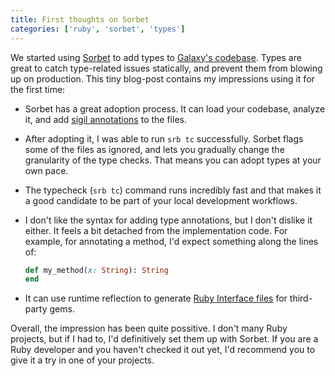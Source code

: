 ```yaml
---
title: First thoughts on Sorbet
categories: ['ruby', 'sorbet', 'types']
---
```


We started using [Sorbet](https://sorbet.org/) to add types to [Galaxy's codebase](https://twitter.com/appgalaxyio).
Types are great to catch type-related issues statically, and prevent them from blowing up on production.
This tiny blog-post contains my impressions using it for the first time:

- Sorbet has a great adoption process.
  It can load your codebase,
  analyze it,
  and add [sigil annotations](https://sorbet.org/docs/static) to the files.
- After adopting it, I was able to run `srb tc` successfully.
  Sorbet flags some of the files as ignored, and lets you gradually change the granularity of the type checks.
  That means you can adopt types at your own pace.
- The typecheck (`srb tc`) command runs incredibly fast and that makes it a good candidate to be part of your local development workflows.
- I don't like the syntax for adding type annotations, but I don't dislike it either.
  It feels a bit detached from the implementation code. For example, for annotating a method, I'd expect something along the lines of:

  ```rb
  def my_method(x: String): String
  end
  ```

- It can use runtime reflection to generate [Ruby Interface files](https://sorbet.org/docs/rbi) for third-party gems.

Overall, the impression has been quite possitive.
I don't many Ruby projects, but if I had to, I'd definitively set them up with Sorbet.
If you are a Ruby developer and you haven't checked it out yet, I'd recommend you to give it a try in one of your projects.
